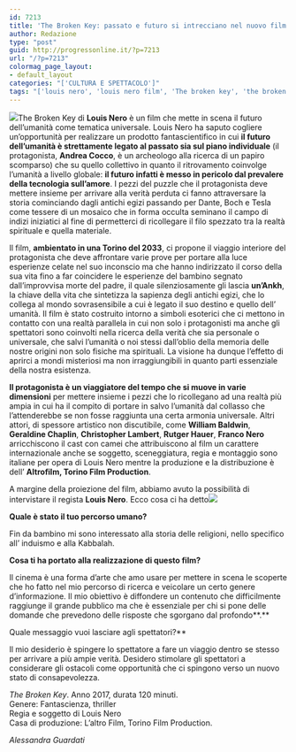 ```yaml
---
id: 7213
title: 'The Broken Key: passato e futuro si intrecciano nel nuovo film di Louis Nero'
author: Redazione
type: "post"
guid: http://progressonline.it/?p=7213
url: "/?p=7213"
colormag_page_layout:
- default_layout
categories: "['CULTURA E SPETTACOLO']"
tags: "['louis nero', 'louis nero film', 'The broken key', 'the broken key cinema', 'the broken key recensione', 'the broken key storia']"
---
```


![](https://progressonline.it/wp-content/uploads/2017/11/locandina-215x300.jpg)The Broken Key di **Louis Nero** è un film che mette in scena il futuro dell’umanità come tematica universale. Louis Nero ha saputo cogliere un’opportunità per realizzare un prodotto fantascientifico in cui **il futuro dell’umanità è strettamente legato al passato sia sul piano individuale** (il protagonista, **Andrea Cocco**, è un archeologo alla ricerca di un papiro scomparso) che su quello collettivo in quanto il ritrovamento coinvolge l’umanità a livello globale: **il futuro infatti è messo in pericolo dal prevalere della tecnologia sull’amore**. I pezzi del puzzle che il protagonista deve mettere insieme per arrivare alla verità perduta ci fanno attraversare la storia cominciando dagli antichi egizi passando per Dante, Boch e Tesla come tessere di un mosaico che in forma occulta seminano il campo di indizi iniziatici al fine di permetterci di ricollegare il filo spezzato tra la realtà spirituale e quella materiale.

Il film, **ambientato in una Torino del 2033**, ci propone il viaggio interiore del protagonista che deve affrontare varie prove per portare alla luce esperienze celate nel suo inconscio ma che hanno indirizzato il corso della sua vita fino a far coincidere le esperienze del bambino segnato dall’improvvisa morte del padre, il quale silenziosamente gli lascia **un’Ankh**, la chiave della vita che sintetizza la sapienza degli antichi egizi, che lo collega al mondo sovrasensibile a cui è legato il suo destino e quello dell’ umanità. Il film è stato costruito intorno a simboli esoterici che ci mettono in contatto con una realtà parallela in cui non solo i protagonisti ma anche gli spettatori sono coinvolti nella ricerca della verità che sia personale o universale, che salvi l’umanità o noi stessi dall’oblio della memoria delle nostre origini non solo fisiche ma spirituali. La visione ha dunque l’effetto di aprirci a mondi misteriosi ma non irraggiungibili in quanto parti essenziale della nostra esistenza.

**Il protagonista è un viaggiatore del tempo che si muove in varie dimensioni** per mettere insieme i pezzi che lo ricollegano ad una realtà più ampia in cui ha il compito di portare in salvo l’umanità dal collasso che l’attenderebbe se non fosse raggiunta una certa armonia universale. Altri attori, di spessore artistico non discutibile, come **William Baldwin**, **Geraldine Chaplin**, **Christopher Lambert**, **Rutger Hauer**, **Franco Nero** arricchiscono il cast con camei che attribuiscono al film un carattere internazionale anche se soggetto, sceneggiatura, regia e montaggio sono italiane per opera di Louis Nero mentre la produzione e la distribuzione è dell’ **Altrofilm, Torino Film Production**.

A margine della proiezione del film, abbiamo avuto la possibilità di intervistare il regista **Louis Nero**. Ecco cosa ci ha detto![](https://progressonline.it/wp-content/uploads/2017/11/Louis-Nero-Regista-300x200.jpg)

**Quale è stato il tuo percorso umano?**

Fin da bambino mi sono interessato alla storia delle religioni, nello specifico all’ induismo e alla Kabbalah.

**Cosa ti ha portato alla realizzazione di questo film?**

Il cinema è una forma d’arte che amo usare per mettere in scena le scoperte che ho fatto nel mio percorso di ricerca e veicolare un certo genere d’informazione. Il mio obiettivo è diffondere un contenuto che difficilmente raggiunge il grande pubblico ma che è essenziale per chi si pone delle domande che prevedono delle risposte che sgorgano dal profondo**.**

 Quale messaggio vuoi lasciare agli spettatori?**

Il mio desiderio è spingere lo spettatore a fare un viaggio dentro se stesso per arrivare a più ampie verità. Desidero stimolare gli spettatori a considerare gli ostacoli come opportunità che ci spingono verso un nuovo stato di consapevolezza.

*The Broken Key*. Anno 2017, durata 120 minuti.  
Genere: Fantascienza, thriller  
Regia e soggetto di Louis Nero  
Casa di produzione: L’altro Film, Torino Film Production.

*Alessandra Guardati*